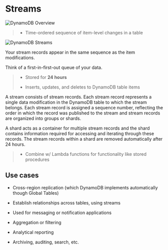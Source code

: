 # Streams

![DynamoDB Overview](../../../../../img/SAA-CO2/databases/dynamodb/streams/fig01.png)

> * Time-ordered sequence of item-level changes in a table

![DynamoDB Streams](https://docs.aws.amazon.com/amazondynamodb/latest/developerguide/images/streams-terminology.png)

Your stream records appear in the same sequence as the item modifications.

Think of a first-in-first-out queue of your data.

> * Stored for **24 hours**
>
> * Inserts, updates, and deletes to DynamoDB table items

A stream consists of stream records. Each stream record represents a single data modification in the DynamoDB table to which the stream belongs. Each stream record is assigned a sequence number, reflecting the order in which the record was published to the stream and stream records are organized into groups or shards.

A shard acts as a container for multiple stream records and the shard contains information required for accessing and iterating through these records. The stream records within a shard are removed automatically after 24 hours.

> * Combine w/ Lambda functions for functionality like stored procedures

## Use cases

* Cross-region replication (which DynamoDB implements automatically though Global Tables)

* Establish relationships across tables, using streams

* Used for messaging or notification applications

* Aggregation or filtering

* Analytical reporting

* Archiving, auditing, search, etc.
